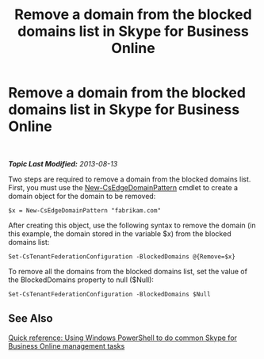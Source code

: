 ﻿---
title: Remove a domain from the blocked domains list in Skype for Business Online
TOCTitle: Remove a domain from the blocked domains list
ms:assetid: a11ea475-bb8b-44be-a5a5-4abb2fed42b8
ms:mtpsurl: https://technet.microsoft.com/en-us/library/Dn362830(v=OCS.15)
ms:contentKeyID: 56558844
ms.date: 05/04/2015
mtps_version: v=OCS.15
---

<div data-xmlns="http://www.w3.org/1999/xhtml">

<div class="topic" data-xmlns="http://www.w3.org/1999/xhtml" data-msxsl="urn:schemas-microsoft-com:xslt" data-cs="http://msdn.microsoft.com/en-us/">

<div data-asp="http://msdn2.microsoft.com/asp">

# Remove a domain from the blocked domains list in Skype for Business Online

</div>

<div id="mainSection">

<div id="mainBody">

<span> </span>

_**Topic Last Modified:** 2013-08-13_

Two steps are required to remove a domain from the blocked domains list. First, you must use the [New-CsEdgeDomainPattern](new-csedgedomainpattern.md) cmdlet to create a domain object for the domain to be removed:

    $x = New-CsEdgeDomainPattern "fabrikam.com"

After creating this object, use the following syntax to remove the domain (in this example, the domain stored in the variable $x) from the blocked domains list:

    Set-CsTenantFederationConfiguration -BlockedDomains @{Remove=$x}

To remove all the domains from the blocked domains list, set the value of the BlockedDomains property to null ($Null):

    Set-CsTenantFederationConfiguration -BlockedDomains $Null

<div>

## See Also


[Quick reference: Using Windows PowerShell to do common Skype for Business Online management tasks](quick-reference-using-windows-powershell-to-do-common-skype-for-business-online-management-tasks.md)  
  

</div>

</div>

<span> </span>

</div>

</div>

</div>

